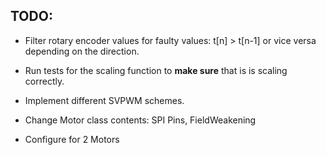 ## TODO:

* Filter rotary encoder values for faulty values: t[n] > t[n-1] or vice versa depending on the direction.

* Run tests for the scaling function to **make sure** that is is scaling correctly.

* Implement different SVPWM schemes.

* Change Motor class contents: SPI Pins, FieldWeakening
* Configure for 2 Motors